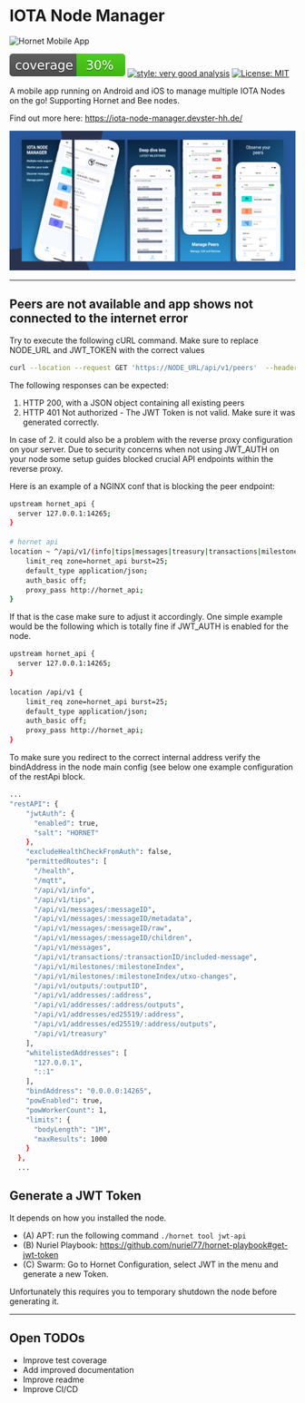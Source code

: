 # IOTA Node Manager
![Hornet Mobile App][logo]

![coverage][coverage_badge]
[![style: very good analysis][very_good_analysis_badge]][very_good_analysis_link]
[![License: MIT][license_badge]][license_link]

A mobile app running on Android and iOS to manage multiple IOTA Nodes on the go! Supporting Hornet and Bee nodes.

Find out more here: https://iota-node-manager.devster-hh.de/

![App Preview][info_graphic]

---

## Peers are not available and app shows not connected to the internet error
Try to execute the following cURL command. Make sure to replace NODE_URL and JWT_TOKEN with the correct values

```bash
curl --location --request GET 'https://NODE_URL/api/v1/peers'  --header 'Authorization: Bearer JTW_TOKEN'
```

The following responses can be expected:
1. HTTP 200, with a JSON object containing all existing peers
2. HTTP 401 Not authorized - The JWT Token is not valid. Make sure it was generated correctly.


In case of 2. it could also be a problem with the reverse proxy configuration on your server. 
Due to security concerns when not using JWT_AUTH on your node some setup guides blocked crucial API endpoints within the reverse proxy.

Here is an example of a NGINX conf that is blocking the peer endpoint:

```bash
upstream hornet_api {
  server 127.0.0.1:14265;
}

# hornet api
location ~ ^/api/v1/(info|tips|messages|treasury|transactions|milestones|outputs|addresses) {
    limit_req zone=hornet_api burst=25;
    default_type application/json;
    auth_basic off;
    proxy_pass http://hornet_api;
}
```
If that is the case make sure to adjust it accordingly. One simple example would be the following which is totally fine if JWT_AUTH is enabled for the node.

```bash
upstream hornet_api {
  server 127.0.0.1:14265;
}

location /api/v1 {
    limit_req zone=hornet_api burst=25;
    default_type application/json;
    auth_basic off;
    proxy_pass http://hornet_api;
}
```
To make sure you redirect to the correct internal address verify the bindAddress in the node main config (see below one example configuration of the restApi block.
```bash
...
"restAPI": {
    "jwtAuth": {
      "enabled": true,
      "salt": "HORNET"
    },
    "excludeHealthCheckFromAuth": false,
    "permittedRoutes": [
      "/health",
      "/mqtt",
      "/api/v1/info",
      "/api/v1/tips",
      "/api/v1/messages/:messageID",
      "/api/v1/messages/:messageID/metadata",
      "/api/v1/messages/:messageID/raw",
      "/api/v1/messages/:messageID/children",
      "/api/v1/messages",
      "/api/v1/transactions/:transactionID/included-message",
      "/api/v1/milestones/:milestoneIndex",
      "/api/v1/milestones/:milestoneIndex/utxo-changes",
      "/api/v1/outputs/:outputID",
      "/api/v1/addresses/:address",
      "/api/v1/addresses/:address/outputs",
      "/api/v1/addresses/ed25519/:address",
      "/api/v1/addresses/ed25519/:address/outputs",
      "/api/v1/treasury"
    ],
    "whitelistedAddresses": [
      "127.0.0.1",
      "::1"
    ],
    "bindAddress": "0.0.0.0:14265",
    "powEnabled": true,
    "powWorkerCount": 1,
    "limits": {
      "bodyLength": "1M",
      "maxResults": 1000
    }
  },
  ...
```


## Generate a JWT Token
It depends on how you installed the node.

* (A) APT:  run the following command ```./hornet tool jwt-api```
*  (B) Nuriel Playbook: https://github.com/nuriel77/hornet-playbook#get-jwt-token
*  (C) Swarm: Go to Hornet Configuration, select JWT in the menu and generate a new Token.

Unfortunately this requires you to temporary shutdown the node before generating it.


---

## Open TODOs
- Improve test coverage
- Add improved documentation
- Improve readme
- Improve CI/CD

[coverage_badge]: coverage_badge.svg
[flutter_localizations_link]: https://api.flutter.dev/flutter/flutter_localizations/flutter_localizations-library.html
[internationalization_link]: https://flutter.dev/docs/development/accessibility-and-localization/internationalization
[license_badge]: https://img.shields.io/badge/license-MIT-blue.svg
[license_link]: https://opensource.org/licenses/MIT
[logo]: https://raw.githubusercontent.com/pauli2406/iota_hornet_mobile_app/main/assets/svg/manager_banner.svg
[info_graphic]:  https://github.com/iota-community/iota-node-manager/blob/main/image_assets/Google%20presentation%20screen.png?raw=true
[very_good_analysis_badge]: https://img.shields.io/badge/style-very_good_analysis-B22C89.svg
[very_good_analysis_link]: https://pub.dev/packages/very_good_analysis
